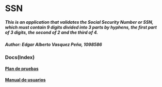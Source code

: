 # SSN
##### This is an application that validates the Social Security Number or SSN, which must contain 9 digits divided into 3 parts by hyphens, the first part of 3 digits, the second of 2 and the third of 4.

##### Author: Edgar Alberto Vasquez Peña, 1098586

### Docs(Index)
#### [Plan de pruebas](https://github.com/EdgarVasquez/SSN/blob/main/Docs/Plan%20de%20pruebas%20y%20escenarios.md)
#### [Manual de usuarios](https://github.com/EdgarVasquez/SSN/blob/main/Docs/Manual%20de%20usuario.md)
